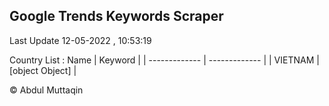 

## Google Trends Keywords Scraper 
 
Last Update 12-05-2022 , 10:53:19

Country List :
 Name  | Keyword |
| ------------- | ------------- |
| VIETNAM | [object Object] |



© Abdul Muttaqin 
